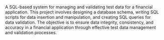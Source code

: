  A SQL-based system for managing and validating test data for a financial application. This project involves designing a database schema, writing SQL scripts for data insertion and manipulation, and creating SQL queries for data validation. The objective is to ensure data integrity, consistency, and accuracy in a financial application through effective test data management and validation processes.

